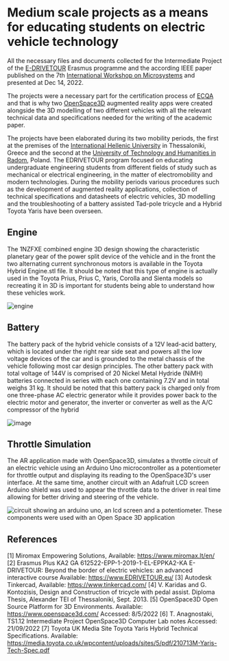 # Medium scale projects as a means for educating students on electric vehicle technology

All the necessary files and documents collected for the Intermediate Project of the [E-DRIVETOUR](https://www.edrivetour.eu/) Erasmus programme and the according IEEE paper published on the 7th [International Workshop on Microsystems](http://microengineering.iem.ihu.gr/WoMGREECE/index.html) and presented at Dec 14, 2022.

The projects  were a necessary part for the certification process of [ECQA](https://jobcertification.eu/index.php)  and that is why two [OpenSpace3D](https://www.openspace3d.com/) augmented reality apps were created alongside the 3D modelling of two different vehicles with all the relevant technical data and specifications needed for the writing of the academic paper. 

 The projects have been elaborated during its two mobility periods, the first at the premises of the [International Hellenic University](https://www.ihu.gr/en/enhome) in Thessaloniki, Greece and the second
at the [University of Technology and Humanities in Radom](https://uniwersytetradom.pl/?lang=en), Poland. The EDRIVETOUR program focused on educating undergraduate engineering students from different fields of study such as mechanical or electrical engineering, in the
matter of electromobility and modern technologies. During the mobility periods various procedures such as the development of augmented reality applications, collection of technical specifications and datasheets of electric vehicles, 3D modelling and the troubleshooting of a battery assisted Tad-pole tricycle
and a Hybrid Toyota Yaris have been overseen.

## Engine 
The 1NZFXE combined engine 3D design showing the characteristic planetary gear of the power split device of the vehicle and in the front the two alternating current synchronous motors is available in the Toyota Hybrid Engine.stl file. It should be noted that this type of engine is actually used in the Toyota Prius, Prius C, Yaris, Corolla and Sienta models so recreating it in 3D is important for students being able to understand how these vehicles work.

![engine](https://github.com/maro-michailidou/Medium-scale-projects-as-a-means-for-educating-students-on-electric-vehicle-technology/assets/26723053/0440b1f8-2204-4723-85e8-04e3fd303bd4)


## Battery 
The battery pack of the hybrid vehicle consists of a 12V lead-acid battery, which is located under the right rear side seat and powers all the low voltage devices of the car and is grounded to the metal chassis of the vehicle following most car design principles. The other battery pack with total voltage of 144V is comprised of 20 Nickel Metal Hydride (NiMH) batteries connected in series with each one containing 7.2V and in total weighs 31 kg. It should be noted
that this battery pack is charged only from one three-phase AC electric generator while it provides power back to the electric motor and generator, the inverter or converter as well as the A/C compressor of the hybrid 

![image](https://github.com/maro-michailidou/Medium-scale-projects-as-a-means-for-educating-students-on-electric-vehicle-technology/assets/26723053/dab9a9cd-bc2d-42bb-b1d8-637cbc1c39c0)


## Throttle Simulation
The AR application made with OpenSpace3D, simulates a throttle circuit of an electric vehicle
using an Arduino Uno microcontroller as a potentiometer for throttle output and displaying its reading to the OpenSpace3D's user interface. At the same time, another circuit with an Adafruit LCD screen Arduino shield was used to appear the throttle data to the driver in real time allowing for better driving and steering of the vehicle.

![circuit showing an arduino uno, an lcd screen and a potentiometer. These components were used with an Open Space 3D application](https://csg.tinkercad.com/things/hm3kED8o67O/t725.png?rev=1663770413038000000&s=&v=1&type=circuits)

## References
[1] Miromax Empowering Solutions, Available: https://www.miromax.lt/en/
[2] Erasmus Plus KA2 GA 612522-EPP-1-2019-1-EL-EPPKA2-KA E-DRIVETOUR: Beyond the border of electric vehicles: an advanced interactive course Available: https://www.EDRIVETOUR.eu/
[3] Autodesk Tinkercad, Available: https://www.tinkercad.com/
[4] V. Karidas and G. Kontozisis, Design and  Construction of tricycle with
pedal assist. Diploma Thesis, Alexander TEI of Thessaloniki, Sept. 2013.
[5] OpenSpace3D Open Source Platform for 3D Environments. Available:
https://www.openspace3d.com/ Accessed: 8/5/2022
[6] T. Anagnostaki, TS1.12 Intermediate Project
OpenSpace3D Computer Lab notes Accessed: 21/09/2022
[7] Toyota UK Media Site Toyota Yaris Hybrid Technical Specifications.
Available:
https://media.toyota.co.uk/wpcontent/uploads/sites/5/pdf/210713M-Yaris-Tech-Spec.pdf
